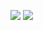 ![](https://img.shields.io/endpoint?url=https://shields-readme.theklakes.repl.co/spotify)
![](https://img.shields.io/endpoint?url=https://shields-readme.theklakes.repl.co/visual)
 
 

